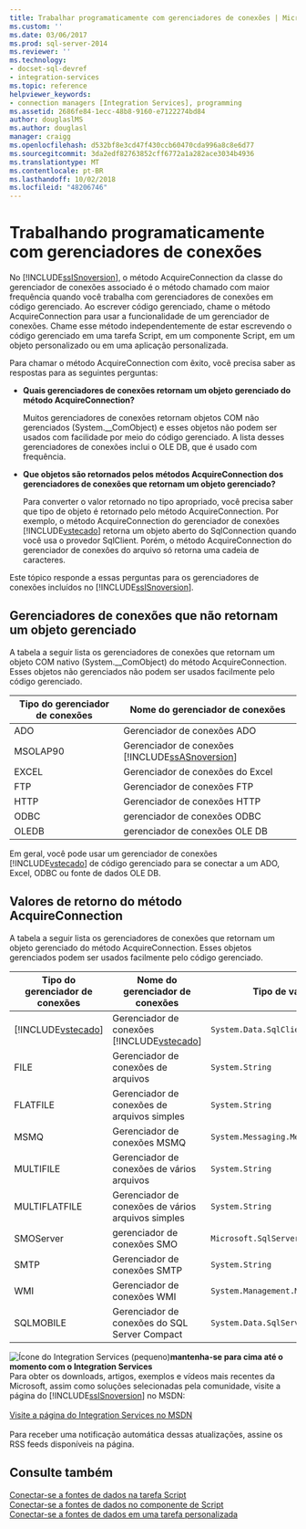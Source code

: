 ```yaml
---
title: Trabalhar programaticamente com gerenciadores de conexões | Microsoft Docs
ms.custom: ''
ms.date: 03/06/2017
ms.prod: sql-server-2014
ms.reviewer: ''
ms.technology:
- docset-sql-devref
- integration-services
ms.topic: reference
helpviewer_keywords:
- connection managers [Integration Services], programming
ms.assetid: 2686fe84-1ecc-48b8-9160-e7122274bd84
author: douglaslMS
ms.author: douglasl
manager: craigg
ms.openlocfilehash: d532bf8e3cd47f430ccb60470cda996a8c8e6d77
ms.sourcegitcommit: 3da2edf82763852cff6772a1a282ace3034b4936
ms.translationtype: MT
ms.contentlocale: pt-BR
ms.lasthandoff: 10/02/2018
ms.locfileid: "48206746"
---
```

# <a name="working-with-connection-managers-programmatically"></a>Trabalhando programaticamente com gerenciadores de conexões
  No [!INCLUDE[ssISnoversion](../includes/ssisnoversion-md.md)], o método AcquireConnection da classe do gerenciador de conexões associado é o método chamado com maior frequência quando você trabalha com gerenciadores de conexões em código gerenciado. Ao escrever código gerenciado, chame o método AcquireConnection para usar a funcionalidade de um gerenciador de conexões. Chame esse método independentemente de estar escrevendo o código gerenciado em uma tarefa Script, em um componente Script, em um objeto personalizado ou em uma aplicação personalizada.  
  
 Para chamar o método AcquireConnection com êxito, você precisa saber as respostas para as seguintes perguntas:  
  
-   **Quais gerenciadores de conexões retornam um objeto gerenciado do método AcquireConnection?**  
  
     Muitos gerenciadores de conexões retornam objetos COM não gerenciados (System.__ComObject) e esses objetos não podem ser usados com facilidade por meio do código gerenciado. A lista desses gerenciadores de conexões inclui o OLE DB, que é usado com frequência.  
  
-   **Que objetos são retornados pelos métodos AcquireConnection dos gerenciadores de conexões que retornam um objeto gerenciado?**  
  
     Para converter o valor retornado no tipo apropriado, você precisa saber que tipo de objeto é retornado pelo método AcquireConnection. Por exemplo, o método AcquireConnection do gerenciador de conexões [!INCLUDE[vstecado](../includes/vstecado-md.md)] retorna um objeto aberto do SqlConnection quando você usa o provedor SqlClient. Porém, o método AcquireConnection do gerenciador de conexões do arquivo só retorna uma cadeia de caracteres.  
  
 Este tópico responde a essas perguntas para os gerenciadores de conexões incluídos no [!INCLUDE[ssISnoversion](../includes/ssisnoversion-md.md)].  
  
## <a name="connection-managers-that-do-not-return-a-managed-object"></a>Gerenciadores de conexões que não retornam um objeto gerenciado  
 A tabela a seguir lista os gerenciadores de conexões que retornam um objeto COM nativo (System.__ComObject) do método AcquireConnection. Esses objetos não gerenciados não podem ser usados facilmente pelo código gerenciado.  
  
|Tipo do gerenciador de conexões|Nome do gerenciador de conexões|  
|-----------------------------|-----------------------------|  
|ADO|Gerenciador de conexões ADO|  
|MSOLAP90|Gerenciador de conexões [!INCLUDE[ssASnoversion](../includes/ssasnoversion-md.md)]|  
|EXCEL|Gerenciador de conexões do Excel|  
|FTP|Gerenciador de conexões FTP|  
|HTTP|Gerenciador de conexões HTTP|  
|ODBC|gerenciador de conexões ODBC|  
|OLEDB|gerenciador de conexões OLE DB|  
  
 Em geral, você pode usar um gerenciador de conexões [!INCLUDE[vstecado](../includes/vstecado-md.md)] de código gerenciado para se conectar a um ADO, Excel, ODBC ou fonte de dados OLE DB.  
  
## <a name="return-values-from-the-acquireconnection-method"></a>Valores de retorno do método AcquireConnection  
 A tabela a seguir lista os gerenciadores de conexões que retornam um objeto gerenciado do método AcquireConnection. Esses objetos gerenciados podem ser usados facilmente pelo código gerenciado.  
  
|Tipo do gerenciador de conexões|Nome do gerenciador de conexões|Tipo de valor de retorno|Informações adicionais|  
|-----------------------------|-----------------------------|--------------------------|----------------------------|  
|[!INCLUDE[vstecado](../includes/vstecado-md.md)]|Gerenciador de conexões [!INCLUDE[vstecado](../includes/vstecado-md.md)]|`System.Data.SqlClient.SqlConnection`||  
|FILE|Gerenciador de conexões de arquivos|`System.String`|Caminho para o arquivo.|  
|FLATFILE|Gerenciador de conexões de arquivos simples|`System.String`|Caminho para o arquivo.|  
|MSMQ|Gerenciador de conexões MSMQ|`System.Messaging.MessageQueue`||  
|MULTIFILE|Gerenciador de conexões de vários arquivos|`System.String`|Caminho para um dos arquivos.|  
|MULTIFLATFILE|Gerenciador de conexões de vários arquivos simples|`System.String`|Caminho para um dos arquivos.|  
|SMOServer|gerenciador de conexões SMO|`Microsoft.SqlServer.Management.Smo.Server`||  
|SMTP|Gerenciador de conexões SMTP|`System.String`|Por exemplo: `SmtpServer=<server name>;UseWindowsAuthentication=True;EnableSsl=False;`|  
|WMI|Gerenciador de conexões WMI|`System.Management.ManagementScope`||  
|SQLMOBILE|Gerenciador de conexões do SQL Server Compact|`System.Data.SqlServerCe.SqlCeConnection`||  
  
![Ícone do Integration Services (pequeno)](media/dts-16.gif "ícone do Integration Services (pequeno)")**mantenha-se para cima até o momento com o Integration Services** <br /> Para obter os downloads, artigos, exemplos e vídeos mais recentes da Microsoft, assim como soluções selecionadas pela comunidade, visite a página do [!INCLUDE[ssISnoversion](../includes/ssisnoversion-md.md)] no MSDN:<br /><br /> [Visite a página do Integration Services no MSDN](http://go.microsoft.com/fwlink/?LinkId=136655)<br /><br /> Para receber uma notificação automática dessas atualizações, assine os RSS feeds disponíveis na página.  
  
## <a name="see-also"></a>Consulte também  
 [Conectar-se a fontes de dados na tarefa Script](extending-packages-scripting/task/connecting-to-data-sources-in-the-script-task.md)   
 [Conectar-se a fontes de dados no componente de Script](extending-packages-scripting/data-flow-script-component/connecting-to-data-sources-in-the-script-component.md)   
 [Conectar-se a fontes de dados em uma tarefa personalizada](extending-packages-custom-objects/task/connecting-to-data-sources-in-a-custom-task.md)  
  
  
